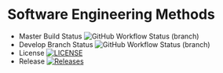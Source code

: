# Software Engineering Methods
* Master Build Status ![GitHub Workflow Status (branch)](https://img.shields.io/github/actions/workflow/status/Robert-Smales/sem-cw/main.yml?branch=master)
* Develop Branch Status ![GitHub Workflow Status (branch)](https://img.shields.io/github/actions/workflow/status/Robert-Smales/sem-cw/main.yml?branch=develop)
* License [![LICENSE](https://img.shields.io/github/license/<username>/<repository>.svg?style=flat-square)](https://github.com/Robert-Smales/sem-cw/blob/master/LICENSE)
* Release [![Releases](https://img.shields.io/github/release/<username>/<repository>/all.svg?style=flat-square)](https://github.com/Robert-Smales/sem-cw/releases)
